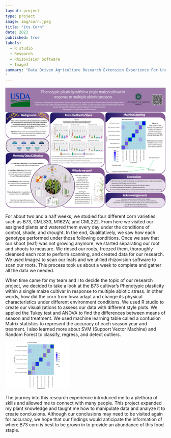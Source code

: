 ```yaml
---
layout: project
type: project
image: img/corn.jpeg
title: "its Corn"
date: 2023
published: true
labels:
  - R studio
  - Research
  - Rhizovision Software
  - ImageJ 
summary: "Data Driven Agriculture Research Extension Experience For Undergraduates. 9 - week program where students learn more about what it takes to become a researcher and develop skills in plant, computer, and data sciences. 
"
---
```


<div class="text-center p-4">
  <img width="600px" src="../img/1.png" class="img-thumbnail" >
</div>

For about two and a half weeks, we studied four different corn varieties such as B73, CML333, M162W, and CML222. From here we visited our assigned plants and watered them every day under the conditions of control, shade, and drought. In the end, Qualitatively, we saw how each genotype performed under those following conditions. Once we saw that our shoot (leaf) was not growing anymore, we started separating our root and shoots to measure. We rinsed our roots, freezed them, thoroughly cleansed each root to perform scanning, and created data for our research. We used ImageJ to scan our leafs and we utilied rhizovision software to scan our roots. This process took us about a week to complete and gather all the data we needed. 

When time came for my team and I to decide the topic of our research project, we decided to take a look at the B73 cultivar’s Phenotypic plasticity within a single maize cultivar in response to multiple abiotic stress. In other words, how did the corn from Iowa adapt and change its physical characteristics under different environment conditions. We used R studio to create our visualizations to assess our data with different style plots. We applied the Tukey test and ANOVA to find the differences between means of season and treatment. We used machine learning table called a  confusion Matrix statistics to represent the accuracy of each season year and treament. I also learned more about SVM (Support Vector Machine) and Random Forest to classify, regress, and detect outliers.

<div class="text-center p-4">
  <img width="200px" src="../img/2.png" class="img-thumbnail" >
</div>

The journey into this research experience introduced me to a plethora of skills and allowed me to connect with many people. This project expanded my plant knowledge and taught me how to manipulate data and analyze it to create conclusions. Although our conclusions may need to be visited again for accuracy, we hope that our findings would anticipate the information of where B73 corn is best to be grown in to provide an abundance of this food staple.
